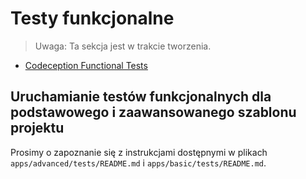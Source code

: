 Testy funkcjonalne
==================

> Uwaga: Ta sekcja jest w trakcie tworzenia.

- [Codeception Functional Tests](http://codeception.com/docs/04-FunctionalTests)

Uruchamianie testów funkcjonalnych dla podstawowego i zaawansowanego szablonu projektu
--------------------------------------------------------------------------------------

Prosimy o zapoznanie się z instrukcjami dostępnymi w plikach `apps/advanced/tests/README.md` i `apps/basic/tests/README.md`.